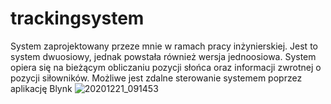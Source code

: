 # trackingsystem
System zaprojektowany przeze mnie w ramach pracy inżynierskiej.
Jest to system dwuosiowy, jednak powstała również wersja jednoosiowa.
System opiera się na bieżącym obliczaniu pozycji słońca oraz informacji zwrotnej o pozycji siłowników.
Możliwe jest zdalne sterowanie systemem poprzez aplikację Blynk
![20201221_091453](https://user-images.githubusercontent.com/92733509/139075759-1b6866cc-d0b3-4f8f-bfd3-2efc54748e7f.jpg)
